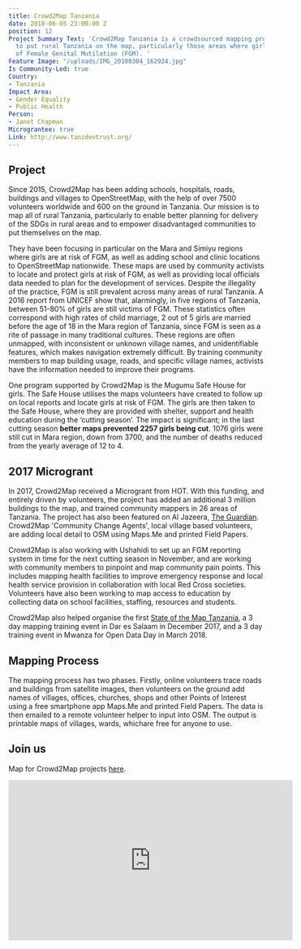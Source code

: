```yaml
---
title: Crowd2Map Tanzania
date: 2018-06-05 23:00:00 Z
position: 12
Project Summary Text: 'Crowd2Map Tanzania is a crowdsourced mapping project aiming
  to put rural Tanzania on the map, particularly those areas where girls are at risk
  of Female Genital Mutilation (FGM). '
Feature Image: "/uploads/IMG_20180304_162924.jpg"
Is Community-Led: true
Country:
- Tanzania
Impact Area:
- Gender Equality
- Public Health
Person:
- Janet Chapman
Micrograntee: true
Link: http://www.tanzdevtrust.org/
---
```


## Project
Since 2015, Crowd2Map has been adding schools, hospitals, roads, buildings and villages to OpenStreetMap, with the help of over 7500 volunteers worldwide and 600 on the ground in Tanzania. Our mission is to map all of rural Tanzania, particularly to enable better planning for delivery of the SDGs in rural areas and to empower disadvantaged communities to put themselves on the map.

They have been focusing in particular on the Mara and Simiyu regions where girls are at risk of FGM, as well as adding school and clinic locations to OpenStreetMap nationwide. These maps are used by community activists to locate and protect girls at risk of FGM, as well as providing local officials data needed to plan for the development of services. Despite the illegality of the practice, FGM is still prevalent across many areas of rural Tanzania. A 2016 report from UNICEF show that, alarmingly, in five regions of Tanzania, between 51-80% of girls are still victims of FGM. These statistics often correspond with high rates of child marriage, 2 out of 5 girls are married before the age of 18 in the Mara region of Tanzania, since FGM is seen as a rite of passage in many traditional cultures. These regions are often unmapped, with inconsistent or unknown village names, and unidentifiable features, which makes navigation extremely difficult. By training community members to map building usage, roads, and specific village names, activists have the information needed to improve their programs.

One program supported by Crowd2Map is the Mugumu Safe House for girls. The Safe House utilises the maps volunteers have created to follow up on local reports and locate girls at risk of FGM. The girls are then taken to the Safe House, where they are provided with shelter, support and health education during the ‘cutting season’. The impact is significant; in the last cutting season **better maps prevented 2257 girls being cut**. 1076 girls were still cut in Mara region, down from 3700, and the number of deaths reduced from the yearly average of 12 to 4.

## 2017 Microgrant
In 2017, Crowd2Map received a Microgrant from HOT. With this funding, and entirely driven by volunteers, the project has added an additional 3 million buildings to the map, and trained community mappers in 26 areas of Tanzania. The project has also been featured on Al Jazeera, [The Guardian](https://www.theguardian.com/society/2017/feb/06/online-mapping-tool-gives-fgm-runaways-a-path-to-help). Crowd2Map 'Community Change Agents', local village based volunteers, are adding local detail to OSM using Maps.Me and printed Field Papers.
 
Crowd2Map is also working with Ushahidi to set up an FGM reporting system in time for the next cutting season in November, and are working with community members to pinpoint and map community pain points. This includes mapping health facilities to improve emergency response and local health service provision in collaboration with local Red Cross societies. Volunteers have also been working to map access to education by collecting data on school facilities, staffing, resources and students.

Crowd2Map also helped organise the first [State of the Map Tanzania](https://www.hotosm.org/updates/2017-12-13_the_first_state_of_the_map_tanzania_2017), a 3 day mapping training event in Dar es Salaam in December 2017, and a 3 day training event in Mwanza for Open Data Day in March 2018.


## Mapping Process
The mapping process has two phases. Firstly, online volunteers trace roads and buildings from satellite images, then volunteers on the ground add names of villages, offices, churches, shops and other Points of Interest using a free smartphone app Maps.Me and printed Field Papers. The data is then emailed to a remote volunteer helper to input into OSM. The output is printable maps of villages, wards, whichare free for anyone to use.

## Join us
Map for Crowd2Map projects [here](https://tasks.hotosm.org/contribute?difficulty=ALL&organisation=Tanzania%20Development%20Trust).

<iframe width="560" height="315" src="https://www.youtube.com/embed/AW3v18ZJYDg" frameborder="0" allow="autoplay; encrypted-media" allowfullscreen></iframe>